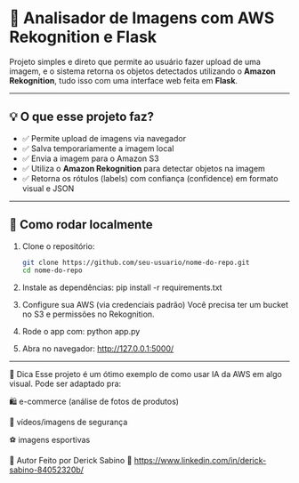 # 🧠 Analisador de Imagens com AWS Rekognition e Flask

Projeto simples e direto que permite ao usuário fazer upload de uma imagem, e o sistema retorna os objetos detectados utilizando o **Amazon Rekognition**, tudo isso com uma interface web feita em **Flask**.

---

## 💡 O que esse projeto faz?

- ✅ Permite upload de imagens via navegador
- ✅ Salva temporariamente a imagem local
- ✅ Envia a imagem para o Amazon S3
- ✅ Utiliza o **Amazon Rekognition** para detectar objetos na imagem
- ✅ Retorna os rótulos (labels) com confiança (confidence) em formato visual e JSON

---

## 🚀 Como rodar localmente

1. Clone o repositório:
   ```bash
   git clone https://github.com/seu-usuario/nome-do-repo.git
   cd nome-do-repo 

2.  Instale as dependências:
pip install -r requirements.txt

3. Configure sua AWS (via credenciais padrão)
Você precisa ter um bucket no S3 e permissões no Rekognition.

4. Rode o app com: python app.py

5. Abra no navegador: http://127.0.0.1:5000/

---
  
📌 Dica
Esse projeto é um ótimo exemplo de como usar IA da AWS em algo visual. Pode ser adaptado pra:

🛍️ e-commerce (análise de fotos de produtos)

🎥 vídeos/imagens de segurança

⚽ imagens esportivas

📲 Autor
Feito por Derick Sabino
🔗 https://www.linkedin.com/in/derick-sabino-84052320b/

